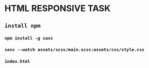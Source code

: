 
# HTML RESPONSIVE TASK 

## `install npm`

### `npm install -g sass`

### `sass --watch assets/scss/main.scss:assets/css/style.css`

### `index.html`
